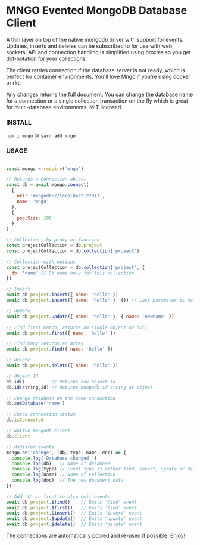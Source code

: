 # MNGO Evented MongoDB Database Client
A thin layer on top of the native mongodb driver with support for events. Updates, inserts and deletes can be subscribed to for use with web sockets. API and connection handling is simplified using proxies so you get dot-notation for your collections.

The client retries connection if the database server is not ready, which is perfect for container environments. You'll love Mngo if you're using docker or rkt.

Any changes returns the full document. You can change the database name for a connection or a single collection transaction on the fly which is great for multi-database environments. MIT licensed.

### INSTALL
```npm i mngo``` or ```yarn add mngo```

### USAGE
```javascript

const mongo = require('mngo')

// Returns a Connection object
const db = await mongo.connect(
  {
    url: 'mongodb://localhost:27017',
    name: 'mngo'
  },
  {
    poolSize: 100
  }
)

// Collection, by proxy or function
const projectCollection = db.project
const projectCollection = db.collection('project')

// Collection with options
const projectCollection = db.collection('project', {
  db: 'name' // Db name only for this collection
})

// Insert
await db.project.insert({ name: 'hello' })
await db.project.insert({ name: 'hello' }, {}) // Last parameter is native mongodb options

// Update
await db.project.update({ name: 'hello' }, { name: 'newname' })

// Find first match, returns an single object or null
await db.project.first({ name: 'hello' })

// Find many returns an array
await db.project.find({ name: 'hello' })

// Delete
await db.project.delete({ name: 'hello' })

// Object ID
db.id()          // Returns new object id
db.id(string_id) // Returns mongodb id string as object

// Change database on the same connection
db.setDatabase('name')

// Check connection status
db.isConnected

// Native mongodb client
db.client

// Register events
mongo.on('change', (db, type, name, doc) => {
  console.log('Database changed!')
  console.log(db)   // Name of database
  console.log(type) // Event type is either find, insert, update or delete
  console.log(name) // Name of collection
  console.log(doc)  // The new document data
})

// Add '$' in front to also emit events
await db.project.$find()    // Emits 'find' event
await db.project.$first()   // Emits 'find' event
await db.project.$insert()  // Emits 'insert' event
await db.project.$update()  // Emits 'update' event
await db.project.$delete()  // Emits 'delete' event
```
The connections are automatically pooled and re-used if possible. Enjoy!
